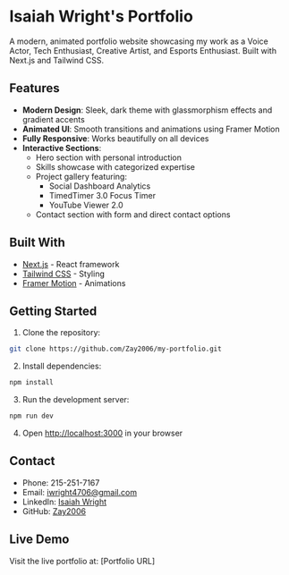 # Isaiah Wright's Portfolio

A modern, animated portfolio website showcasing my work as a Voice Actor, Tech Enthusiast, Creative Artist, and Esports Enthusiast. Built with Next.js and Tailwind CSS.

## Features

- **Modern Design**: Sleek, dark theme with glassmorphism effects and gradient accents
- **Animated UI**: Smooth transitions and animations using Framer Motion
- **Fully Responsive**: Works beautifully on all devices
- **Interactive Sections**:
  - Hero section with personal introduction
  - Skills showcase with categorized expertise
  - Project gallery featuring:
    - Social Dashboard Analytics
    - TimedTimer 3.0 Focus Timer
    - YouTube Viewer 2.0
  - Contact section with form and direct contact options

## Built With

- [Next.js](https://nextjs.org/) - React framework
- [Tailwind CSS](https://tailwindcss.com/) - Styling
- [Framer Motion](https://www.framer.com/motion/) - Animations

## Getting Started

1. Clone the repository:
```bash
git clone https://github.com/Zay2006/my-portfolio.git
```

2. Install dependencies:
```bash
npm install
```

3. Run the development server:
```bash
npm run dev
```

4. Open [http://localhost:3000](http://localhost:3000) in your browser

## Contact

- Phone: 215-251-7167
- Email: iwright4706@gmail.com
- LinkedIn: [Isaiah Wright](https://www.linkedin.com/in/isaiah-wright-384b2b26a/)
- GitHub: [Zay2006](https://github.com/Zay2006)

## Live Demo

Visit the live portfolio at: [Portfolio URL]
